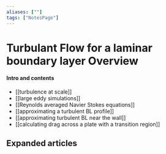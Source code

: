 ```yaml
---
aliases: [""]
tags: ["NotesPage"]
---
```


# Turbulant Flow for a laminar boundary layer Overview

#### Intro and contents
- [[turbulence at scale]]
- [[large eddy simulations]]
- [[Reynolds averaged Navier Stokes equations]]
- [[approximating a turbulent BL profile]]
- [[approximating turbulent BL near the wall]]
- [[calculating drag across a plate with a transition region]]


## Expanded articles

